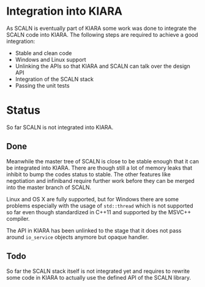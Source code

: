 # Integration into KIARA

As SCALN is eventually part of KIARA some work was done to integrate the SCALN code into KIARA. The following steps are required to achieve a good integration:

* Stable and clean code
* Windows and Linux support
* Unlinking the APIs so that KIARA and SCALN can talk over the design API
* Integration of the SCALN stack
* Passing the unit tests

# Status

So far SCALN is not integrated into KIARA.

## Done

Meanwhile the master tree of SCALN is close to be stable enough that it can be integrated into KIARA. There are though still a lot of memory leaks that inhibit to bump the codes status to stable. The other features like negotiation and infiniband require further work before they can be merged into the master branch of SCALN.

Linux and OS X are fully supported, but for Windows there are some problems especially with the usage of `std::thread` which is not supported so far even though standardized in C++11 and supported by the MSVC++ compiler.

The API in KIARA has been unlinked to the stage that it does not pass around `io_service` objects anymore but opaque handler.

## Todo

So far the SCALN stack itself is not integrated yet and requires to rewrite some code in KIARA to actually use the defined API of the SCALN library.